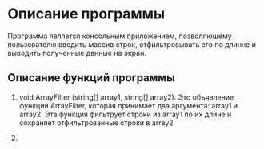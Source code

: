 # Описание программы
Программа является консольным приложением, позволяющему пользователю вводить массив строк, отфильтровывать его по длинне и выводить полученные данные на экран.

## Описание функций программы 

1. void ArrayFilter (string[] array1, string[] array2): Это объявление функции ArrayFilter, которая принимает два аргумента: array1 и array2. Эта функция фильтрует строки из array1 по их длине и сохраняет отфильтрованные строки в array2

2.
